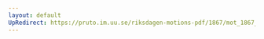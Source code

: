 ```yaml
---
layout: default
UpRedirect: https://pruto.im.uu.se/riksdagen-motions-pdf/1867/mot_1867__ak__240/mot_1867__ak__240-002.pdf
---
```

